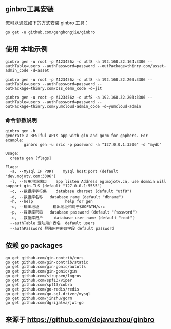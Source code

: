 

## ginbro工具安装
您可以通过如下的方式安装 ginbro 工具：
```shell
go get -u github.com/genghongjie/ginbro
```

## 使用 本地示例
`ginbro gen -u root -p A123456z -c utf8 -a 192.168.32.164:3306 --authTable=users --authPassword=password --outPackage=thinry.com/asset-admin_code -d=asset`

`ginbro gen -u root -p A123456z -c utf8 -a 192.168.32.203:3306 --authTable=users --authPassword=password --outPackage=thinry.com/oss_demo_code -d=jit`

`ginbro gen -u root -p A123456z -c utf8 -a 192.168.32.203:3306 --authTable=users --authPassword=password --outPackage=thinry.com/yumcloud-admin_code -d=yumcloud-admin`

### 命令参数说明
```shell
ginbro gen -h
generate a RESTful APIs app with gin and gorm for gophers. For example:
        ginbro gen -u eric -p password -a "127.0.0.1:3306" -d "mydb"

Usage:
  create gen [flags]

Flags:
  -a, --Mysql IP PORT    mysql host:port (default "dev.mojotv.com:3306")
  -l, --应用地址端口    app listen Address eg:mojotv.cn, use domain will support gin-TLS (default "127.0.0.1:5555")
  -c, --数据库字符集    database charset (default "utf8")
  -d, --数据库名称   database name (default "dbname")
  -h, --help              help for gen
  -o, --输出地址      输出地址相对于$GOPATH/src
  -p, --数据库密码   database password (default "Password")
  -u, --数据库用户     database user name (default "root")
  --authTable 登陆用户表名  default users
  --authPassword 登陆用户密码字段 default password
```

## 依赖 go packages
```shell
go get github.com/gin-contrib/cors
go get github.com/gin-contrib/static
go get github.com/gin-gonic/autotls
go get github.com/gin-gonic/gin
go get github.com/sirupsen/logrus
go get github.com/spf13/viper
go get github.com/spf13/cobra
go get github.com/go-redis/redis
go get github.com/go-sql-driver/mysql
go get github.com/jinzhu/gorm
go get github.com/dgrijalva/jwt-go
```


## 来源于 https://github.com/dejavuzhou/ginbro
